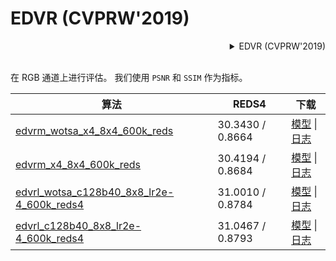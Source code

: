 # EDVR (CVPRW'2019)

<!-- [ALGORITHM] -->

<details>
<summary align="right">EDVR (CVPRW'2019)</summary>

```bibtex
@InProceedings{wang2019edvr,
  author    = {Wang, Xintao and Chan, Kelvin C.K. and Yu, Ke and Dong, Chao and Loy, Chen Change},
  title     = {EDVR: Video restoration with enhanced deformable convolutional networks},
  booktitle = {The IEEE Conference on Computer Vision and Pattern Recognition Workshops (CVPRW)},
  month     = {June},
  year      = {2019},
}
```

</details>

<br/>

在 RGB 通道上进行评估。
我们使用 `PSNR` 和 `SSIM` 作为指标。

| 算法                                                                                                            | REDS4            | 下载                                                                                                                                                                                                                                                              |
|-------------------------------------------------------------------------------------------------------------------|------------------|-----------------------------------------------------------------------------------------------------------------------------------------------------------------------------------------------------------------------------------------------------------------------|
| [edvrm_wotsa_x4_8x4_600k_reds](/configs/restorers/edvr/edvrm_wotsa_x4_g8_600k_reds.py)                            | 30.3430 / 0.8664 | [模型](https://download.openmmlab.com/mmediting/restorers/edvr/edvrm_wotsa_x4_8x4_600k_reds_20200522-0570e567.pth) \| [日志](https://download.openmmlab.com/mmediting/restorers/edvr/edvrm_wotsa_x4_8x4_600k_reds_20200522_141644.log.json)                           |
| [edvrm_x4_8x4_600k_reds](/configs/restorers/edvr/edvrm_x4_g8_600k_reds.py)                                        | 30.4194 / 0.8684 | [模型](https://download.openmmlab.com/mmediting/restorers/edvr/edvrm_x4_8x4_600k_reds_20210625-e29b71b5.pth) \| [日志](https://download.openmmlab.com/mmediting/restorers/edvr/edvrm_x4_8x4_600k_reds_20200622_102544.log.json)                                       |
| [edvrl_wotsa_c128b40_8x8_lr2e-4_600k_reds4](/configs/restorers/edvr/edvrl_wotsa_c128b40_8x8_lr2e-4_600k_reds4.py) | 31.0010 / 0.8784 | [模型](https://download.openmmlab.com/mmediting/restorers/edvr/edvrl_wotsa_c128b40_8x8_lr2e-4_600k_reds4_20211228-d895a769.pth) \| [日志](https://download.openmmlab.com/mmediting/restorers/edvr/edvrl_wotsa_c128b40_8x8_lr2e-4_600k_reds4_20211228_144658.log.json) |
| [edvrl_c128b40_8x8_lr2e-4_600k_reds4](/configs/restorers/edvr/edvrl_c128b40_8x8_lr2e-4_600k_reds4.py)             | 31.0467 / 0.8793 | [模型](https://download.openmmlab.com/mmediting/restorers/edvr/edvrl_c128b40_8x8_lr2e-4_600k_reds4_20220104-4509865f.pth) \| [日志](https://download.openmmlab.com/mmediting/restorers/edvr/edvrl_c128b40_8x8_lr2e-4_600k_reds4_20220104_171823.log.json)             |
